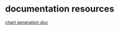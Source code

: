 # documentation resources
[chart generation doc](https://github.com/webbrowser11/chart-gen/blob/main/docs/chartgenaration.md)
